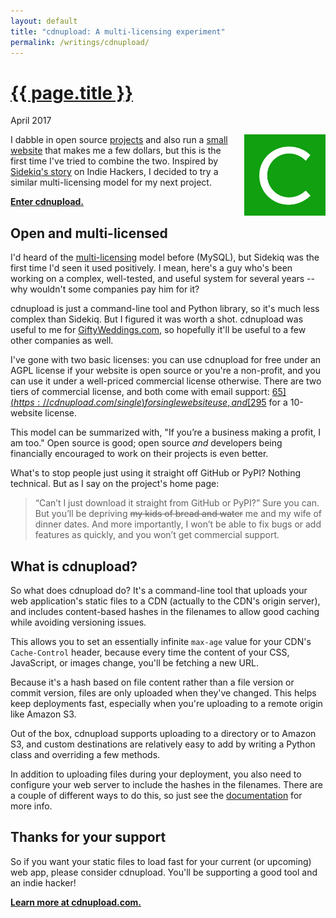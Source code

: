 ```yaml
---
layout: default
title: "cdnupload: A multi-licensing experiment"
permalink: /writings/cdnupload/
---
```

<h1><a href="/writings/cdnupload/">{{ page.title }}</a></h1>
<p class="subtitle">April 2017</p>


<a href="https://cdnupload.com/"><img src="/images/cdnupload-logo.png" style="width: 130px; height: 130px; float: right; margin: 0 0 20px 20px;" title="cdnupload's incredible logo"></a>


I dabble in open source [projects](/projects/) and also run a [small website](https://giftyweddings.com/) that makes me a few dollars, but this is the first time I've tried to combine the two. Inspired by [Sidekiq's story](https://www.indiehackers.com/businesses/sidekiq) on Indie Hackers, I decided to try a similar multi-licensing model for my next project.

**[Enter cdnupload.](https://cdnupload.com/)**


Open and multi-licensed
-----------------------

I'd heard of the [multi-licensing](https://en.wikipedia.org/wiki/Multi-licensing) model before (MySQL), but Sidekiq was the first time I'd seen it used positively. I mean, here's a guy who's been working on a complex, well-tested, and useful system for several years -- why wouldn't some companies pay him for it?

cdnupload is just a command-line tool and Python library, so it's much less complex than Sidekiq. But I figured it was worth a shot. cdnupload was useful to me for [GiftyWeddings.com](https://giftyweddings.com/), so hopefully it'll be useful to a few other companies as well.

I've gone with two basic licenses: you can use cdnupload for free under an AGPL license if your website is open source or you're a non-profit, and you can use it under a well-priced commercial license otherwise. There are two tiers of commercial license, and both come with email support: [$65](https://cdnupload.com/single) for single website use, and [$295](https://cdnupload.com/multi) for a 10-website license.

This model can be summarized with, "If you’re a business making a profit, I am too." Open source is good; open source *and* developers being financially encouraged to work on their projects is even better.

What's to stop people just using it straight off GitHub or PyPI? Nothing technical. But as I say on the project's home page:

> “Can’t I just download it straight from GitHub or PyPI?” Sure you can. But you’ll be depriving <del>my kids of bread and water</del> me and my wife of dinner dates. And more importantly, I won’t be able to fix bugs or add features as quickly, and you won’t get commercial support.


What is cdnupload?
------------------

So what does cdnupload do? It's a command-line tool that uploads your web application's static files to a CDN (actually to the CDN's origin server), and includes content-based hashes in the filenames to allow good caching while avoiding versioning issues.

This allows you to set an essentially infinite `max-age` value for your CDN's `Cache-Control` header, because every time the content of your CSS, JavaScript, or images change, you'll be fetching a new URL.

Because it's a hash based on file content rather than a file version or commit version, files are only uploaded when they've changed. This helps keep deployments fast, especially when you're uploading to a remote origin like Amazon S3.

Out of the box, cdnupload supports uploading to a directory or to Amazon S3, and custom destinations are relatively easy to add by writing a Python class and overriding a few methods.

In addition to uploading files during your deployment, you also need to configure your web server to include the hashes in the filenames. There are a couple of different ways to do this, so just see the [documentation](https://cdnupload.com/docs) for more info.


Thanks for your support
-----------------------

So if you want your static files to load fast for your current (or upcoming) web app, please consider cdnupload. You'll be supporting a good tool and an indie hacker!

**[Learn more at cdnupload.com.](https://cdnupload.com/)**
